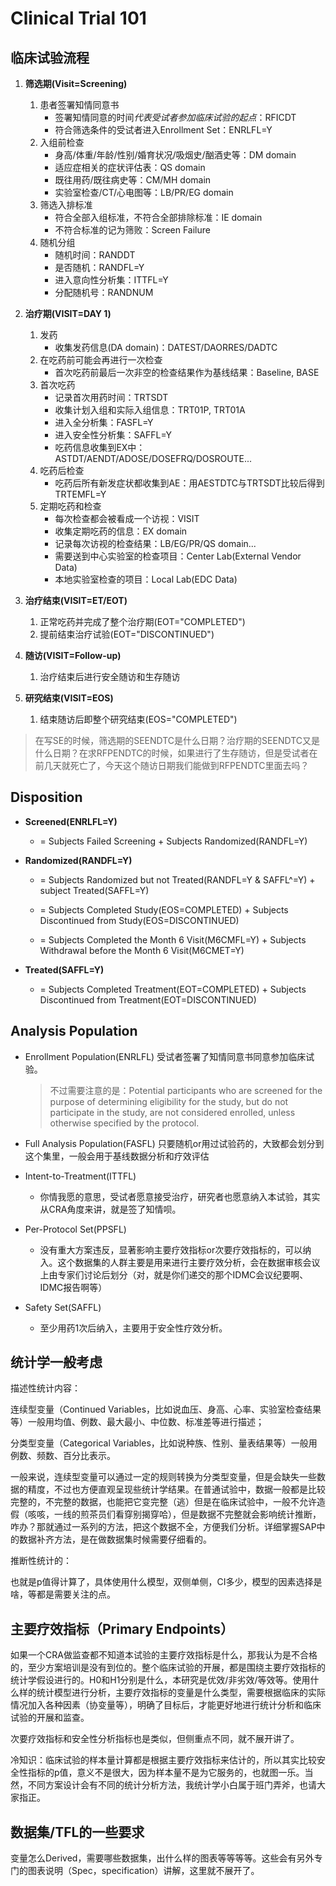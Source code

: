 # Clinical Trial 101

## 临床试验流程

1. **筛选期(Visit=Screening)**
   1. 患者签署知情同意书
        - 签署知情同意的时间*代表受试者参加临床试验的起点*：RFICDT
        - 符合筛选条件的受试者进入Enrollment Set：ENRLFL=Y
   2. 入组前检查
        - 身高/体重/年龄/性别/婚育状况/吸烟史/酗酒史等：DM domain
        - 适应症相关的症状评估表：QS domain
        - 既往用药/既往病史等：CM/MH domain
        - 实验室检查/CT/心电图等：LB/PR/EG domain
   3. 筛选入排标准
        - 符合全部入组标准，不符合全部排除标准：IE domain
        - 不符合标准的记为筛败：Screen Failure
   4. 随机分组
        - 随机时间：RANDDT
        - 是否随机：RANDFL=Y
        - 进入意向性分析集：ITTFL=Y
        - 分配随机号：RANDNUM

2. **治疗期(VISIT=DAY 1)**
   1. 发药
        - 收集发药信息(DA domain)：DATEST/DAORRES/DADTC
   2. 在吃药前可能会再进行一次检查
        - 首次吃药前最后一次非空的检查结果作为基线结果：Baseline, BASE
   3. 首次吃药
        - 记录首次用药时间：TRTSDT
        - 收集计划入组和实际入组信息：TRT01P, TRT01A
        - 进入全分析集：FASFL=Y
        - 进入安全性分析集：SAFFL=Y
        - 吃药信息收集到EX中：ASTDT/AENDT/ADOSE/DOSEFRQ/DOSROUTE...
   4. 吃药后检查
        - 吃药后所有新发症状都收集到AE：用AESTDTC与TRTSDT比较后得到TRTEMFL=Y
   5. 定期吃药和检查
        - 每次检查都会被看成一个访视：VISIT
        - 收集定期吃药的信息：EX domain
        - 记录每次访视的检查结果：LB/EG/PR/QS domain...
        - 需要送到中心实验室的检查项目：Center Lab(External Vendor Data)
        - 本地实验室检查的项目：Local Lab(EDC Data)

3. **治疗结束(VISIT=ET/EOT)**
   1. 正常吃药并完成了整个治疗期(EOT="COMPLETED")
   2. 提前结束治疗试验(EOT="DISCONTINUED")

4. **随访(VISIT=Follow-up)**
   1. 治疗结束后进行安全随访和生存随访

5. **研究结束(VISIT=EOS)**
   1. 结束随访后即整个研究结束(EOS="COMPLETED")

> 在写SE的时候，筛选期的SEENDTC是什么日期？治疗期的SEENDTC又是什么日期？在求RFPENDTC的时候，如果进行了生存随访，但是受试者在前几天就死亡了，今天这个随访日期我们能做到RFPENDTC里面去吗？

## Disposition

- **Screened(ENRLFL=Y)**
  - = Subjects Failed Screening + Subjects Randomized(RANDFL=Y)

- **Randomized(RANDFL=Y)**
  - = Subjects Randomized but not Treated(RANDFL=Y & SAFFL^=Y) + subject Treated(SAFFL=Y)

  - = Subjects Completed Study(EOS=COMPLETED) + Subjects Discontinued from Study(EOS=DISCONTINUED)

  - = Subjects Completed the Month 6 Visit(M6CMFL=Y) + Subjects Withdrawal before the Month 6 Visit(M6CMET=Y)

- **Treated(SAFFL=Y)**
  - = Subjects Completed Treatment(EOT=COMPLETED) + Subjects Discontinued from Treatment(EOT=DISCONTINUED)

## Analysis Population

- Enrollment Population(ENRLFL)
    受试者签署了知情同意书同意参加临床试验。
    > 不过需要注意的是：Potential participants who are screened for the purpose of determining eligibility for the study, but do not participate in the study, are not considered enrolled, unless otherwise specified by the protocol.

- Full Analysis Population(FASFL)
    只要随机or用过试验药的，大致都会划分到这个集里，一般会用于基线数据分析和疗效评估

- Intent-to-Treatment(ITTFL)
  - 你情我愿的意思，受试者愿意接受治疗，研究者也愿意纳入本试验，其实从CRA角度来讲，就是签了知情呗。

- Per-Protocol Set(PPSFL)
  - 没有重大方案违反，显著影响主要疗效指标or次要疗效指标的，可以纳入。这个数据集的人群主要是用来进行主要疗效分析，会在数据审核会议上由专家们讨论后划分（对，就是你们递交的那个IDMC会议纪要啊、IDMC报告啊等）

- Safety Set(SAFFL)
  - 至少用药1次后纳入，主要用于安全性疗效分析。


## 统计学一般考虑

描述性统计内容：

连续型变量（Continued Variables，比如说血压、身高、心率、实验室检查结果等）一般用均值、例数、最大最小、中位数、标准差等进行描述；

分类型变量（Categorical Variables，比如说种族、性别、量表结果等）一般用例数、频数、百分比表示。

一般来说，连续型变量可以通过一定的规则转换为分类型变量，但是会缺失一些数据的精度，不过也方便直观呈现些统计学结果。在普通试验中，数据一般都是比较完整的，不完整的数据，也能把它变完整（逃）但是在临床试验中，一般不允许造假（咳咳，一线的煎茶员们看穿别揭穿哈），但是数据不完整就会影响统计推断，咋办？那就通过一系列的方法，把这个数据不全，方便我们分析。详细掌握SAP中的数据补齐方法，是在做数据集时候需要仔细看的。

推断性统计的：

也就是p值得计算了，具体使用什么模型，双侧单侧，CI多少，模型的因素选择是啥，等都是需要关注的点。

## 主要疗效指标（Primary Endpoints）

如果一个CRA做监查都不知道本试验的主要疗效指标是什么，那我认为是不合格的，至少方案培训是没有到位的。整个临床试验的开展，都是围绕主要疗效指标的统计学假设进行的。H0和H1分别是什么，本研究是优效/非劣效/等效等。使用什么样的统计模型进行分析，主要疗效指标的变量是什么类型，需要根据临床的实际情况加入各种因素（协变量等），明确了目标后，才能更好地进行统计分析和临床试验的开展和监查。

次要疗效指标和安全性分析指标也是类似，但侧重点不同，就不展开讲了。

冷知识：临床试验的样本量计算都是根据主要疗效指标来估计的，所以其实比较安全性指标的p值，意义不是很大，因为样本量不是为它服务的，也就图一乐。当然，不同方案设计会有不同的统计分析方法，我统计学小白属于班门弄斧，也请大家指正。

## 数据集/TFL的一些要求

变量怎么Derived，需要哪些数据集，出什么样的图表等等等等。这些会有另外专门的图表说明（Spec，specification）讲解，这里就不展开了。

